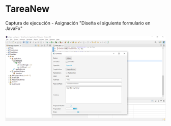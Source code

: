 # TareaNew

Captura de ejecución - Asignación "Diseña el siguiente formulario en JavaFx"

![Resultado de la ejecución](CapturaEjecucionControles.PNG)
